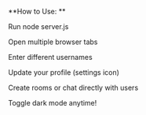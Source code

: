 **How to Use:
**

Run node server.js

Open multiple browser tabs

Enter different usernames

Update your profile (settings icon)

Create rooms or chat directly with users

Toggle dark mode anytime!

